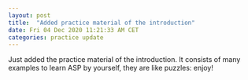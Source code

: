 ```yaml
---
layout: post
title:  "Added practice material of the introduction"
date: Fri 04 Dec 2020 11:21:33 AM CET
categories: practice update
---
```


Just added the practice material of the introduction.
It consists of many examples to learn ASP by yourself,
they are like puzzles: enjoy!
